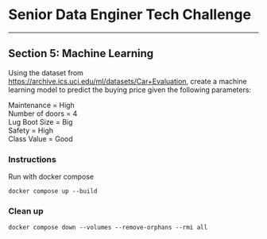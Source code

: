 # Senior Data Enginer Tech Challenge
---
## Section 5: Machine Learning
Using the dataset from https://archive.ics.uci.edu/ml/datasets/Car+Evaluation, create a machine learning model to predict the buying price given the following parameters:

Maintenance = High <br>
Number of doors = 4 <br>
Lug Boot Size = Big <br>
Safety = High <br>
Class Value = Good <br>

### Instructions

Run with docker compose
```
docker compose up --build
```

### Clean up

```
docker compose down --volumes --remove-orphans --rmi all
```
